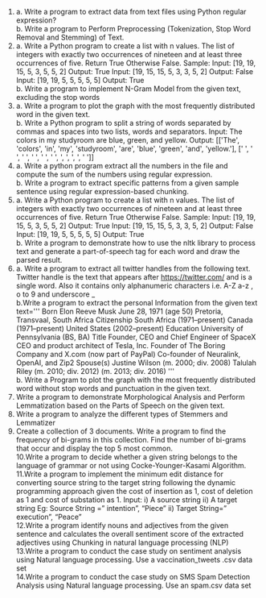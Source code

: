 1. a. Write a program to extract data from text files using Python regular expression?
<br /> b. Write a program to Perform Preprocessing (Tokenization, Stop Word Removal and Stemming) of Text.
2. a. Write a Python program to create a list with n values. The list of integers with exactly two occurrences of nineteen and at least three occurrences of five. Return True Otherwise False.
Sample: Input: [19, 19, 15, 5, 3, 5, 5, 2] Output: True
Input: [19, 15, 15, 5, 3, 3, 5, 2] Output: False
Input: [19, 19, 5, 5, 5, 5, 5] Output: True
<br /> b. Write a program to implement N-Gram Model from the given text, excluding the stop words
3. a. Write a program to plot the graph with the most frequently distributed word in the given text.
<br /> b. Write a Python program to split a string of words separated by commas and spaces into two lists, words and separators.
Input: The colors in my studyroom are blue, green, and yellow.
Output:
[['The', 'colors', 'in', 'my', 'studyroom', 'are', 'blue', 'green', 'and', 'yellow.'], [' ', 
' ', ' ', ' ', ' ', ' ', ', ', ', ', ' ']]
4. a. Write a python program extract all the numbers in the file and compute the sum of the numbers using regular expression.
<br /> b. Write a program to extract specific patterns from a given sample sentence using regular expression-based chunking.
5. a. Write a Python program to create a list with n values. The list of integers with exactly two occurrences of nineteen and at least three occurrences of five. Return True Otherwise False.
Sample: Input: [19, 19, 15, 5, 3, 5, 5, 2] Output: True
Input: [19, 15, 15, 5, 3, 3, 5, 2] Output: False
Input: [19, 19, 5, 5, 5, 5, 5] Output: True
<br /> b. Write a program to demonstrate how to use the nltk library to process text and generate a part-of-speech tag for each word and draw the parsed result.
6. a. Write a program to extract all twitter handles from the following text. Twitter handle is the text that appears after https://twitter.com/ and is a single word. Also it contains only alphanumeric characters i.e. A-Z a-z , o to 9 and underscore _
<br /> b.Write a program to extract the personal Information from the given text
text=''' Born Elon Reeve Musk
June 28, 1971 (age 50)
Pretoria, Transvaal, South Africa Citizenship
South Africa (1971–present)
Canada (1971–present)
United States (2002–present)
Education University of Pennsylvania (BS, BA)
Title Founder, CEO and Chief Engineer of SpaceX
CEO and product architect of Tesla, Inc.
Founder of The Boring Company and X.com (now part of PayPal)
Co-founder of Neuralink, OpenAI, and Zip2
Spouse(s) Justine Wilson (m. 2000; div. 2008)
Talulah Riley (m. 2010; div. 2012)
(m. 2013; div. 2016) ''' 
<br /> b. Write a Program to plot the graph with the most frequently distributed word without stop words and punctuation in the given text.
7. Write a program to demonstrate Morphological Analysis and Perform Lemmatization based on the Parts of Speech on the given text.
8. Write a program to analyze the different types of Stemmers and Lemmatizer
9. Create a collection of 3 documents. Write a program to find the frequency of bi-grams in this collection. Find the number of bi-grams that occur and display the top 5 most common.
<br /> 10.Write a program to decide whether a given string belongs to the language of grammar or not using Cocke-Younger-Kasami Algorithm.
<br /> 11.Write a program to implement the minimum edit distance for converting source string to the target string following the dynamic programming approach given the cost of insertion as 1, cost of deletion as 1 and cost of substation as 1.
Input: i) A source string ii) A target string
Eg: Source String =” intention”, “Piece” ii) Target String=” execution”, “Peace”
<br /> 12.Write a program identify nouns and adjectives from the given sentence and calculates the overall sentiment score of the extracted adjectives using Chunking in natural language processing (NLP)
<br /> 13.Write a program to conduct the case study on sentiment analysis using Natural language processing. Use a vaccination_tweets .csv data set 
<br /> 14.Write a program to conduct the case study on SMS Spam Detection Analysis
   using Natural language processing. Use an spam.csv data set
